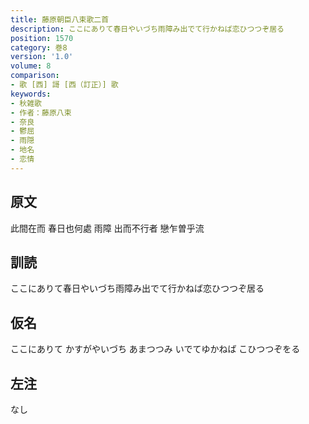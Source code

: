 ```yaml
---
title: 藤原朝臣八束歌二首
description: ここにありて春日やいづち雨障み出でて行かねば恋ひつつぞ居る
position: 1570
category: 巻8
version: '1.0'
volume: 8
comparison:
- 歌 [西] 謌 [西（訂正）] 歌
keywords:
- 秋雑歌
- 作者：藤原八束
- 奈良
- 鬱屈
- 雨隠
- 地名
- 恋情
---
```


## 原文

此間在而 春日也何處 雨障 出而不行者 戀乍曽乎流

## 訓読

ここにありて春日やいづち雨障み出でて行かねば恋ひつつぞ居る

## 仮名

ここにありて かすがやいづち あまつつみ いでてゆかねば こひつつぞをる

## 左注

なし
